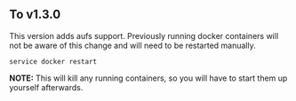 To v1.3.0
---------
This version adds aufs support. Previously running docker containers will not be aware of this change and will need to be restarted manually.

    service docker restart
    
**NOTE:** This will kill any running containers, so you will have to start them up yourself afterwards. 
